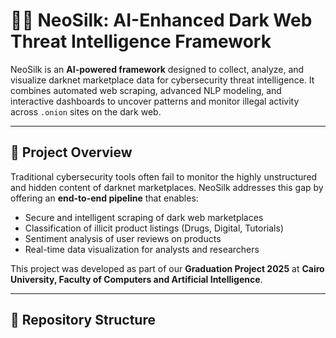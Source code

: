 # 🕵️‍♂️ NeoSilk: AI-Enhanced Dark Web Threat Intelligence Framework

NeoSilk is an **AI-powered framework** designed to collect, analyze, and visualize darknet marketplace data for cybersecurity threat intelligence. It combines automated web scraping, advanced NLP modeling, and interactive dashboards to uncover patterns and monitor illegal activity across `.onion` sites on the dark web.

---

## 🚀 Project Overview

Traditional cybersecurity tools often fail to monitor the highly unstructured and hidden content of darknet marketplaces. NeoSilk addresses this gap by offering an **end-to-end pipeline** that enables:

- Secure and intelligent scraping of dark web marketplaces
- Classification of illicit product listings (Drugs, Digital, Tutorials)
- Sentiment analysis of user reviews on products
- Real-time data visualization for analysts and researchers

This project was developed as part of our **Graduation Project 2025** at **Cairo University, Faculty of Computers and Artificial Intelligence**.

---

## 📂 Repository Structure

